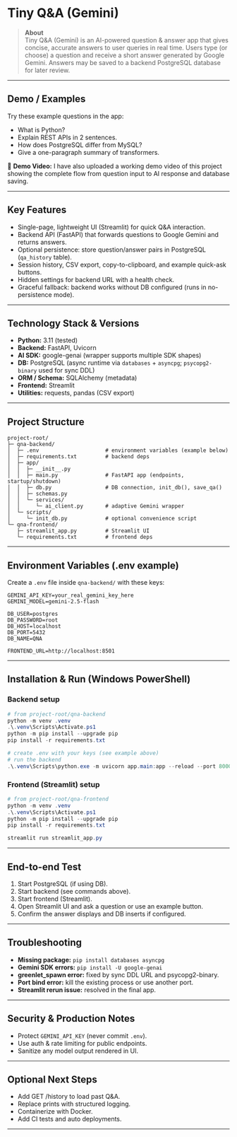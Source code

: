 # Tiny Q&A (Gemini)

> **About**  
> Tiny Q&A (Gemini) is an AI-powered question & answer app that gives concise, accurate answers to user queries in real time. Users type (or choose) a question and receive a short answer generated by Google Gemini. Answers may be saved to a backend PostgreSQL database for later review.

---

## Demo / Examples
Try these example questions in the app:
- What is Python?  
- Explain REST APIs in 2 sentences.  
- How does PostgreSQL differ from MySQL?  
- Give a one-paragraph summary of transformers.

🎥 **Demo Video:** I have also uploaded a working demo video of this project showing the complete flow from question input to AI response and database saving.

---

## Key Features
- Single-page, lightweight UI (Streamlit) for quick Q&A interaction.
- Backend API (FastAPI) that forwards questions to Google Gemini and returns answers.
- Optional persistence: store question/answer pairs in PostgreSQL (`qa_history` table).
- Session history, CSV export, copy-to-clipboard, and example quick-ask buttons.
- Hidden settings for backend URL with a health check.
- Graceful fallback: backend works without DB configured (runs in no-persistence mode).

---

## Technology Stack & Versions
- **Python:** 3.11 (tested)
- **Backend:** FastAPI, Uvicorn
- **AI SDK:** google-genai (wrapper supports multiple SDK shapes)
- **DB:** PostgreSQL (async runtime via `databases` + `asyncpg`; `psycopg2-binary` used for sync DDL)
- **ORM / Schema:** SQLAlchemy (metadata)
- **Frontend:** Streamlit
- **Utilities:** requests, pandas (CSV export)

---

## Project Structure
```
project-root/
├─ qna-backend/
│  ├─ .env                     # environment variables (example below)
│  ├─ requirements.txt         # backend deps
│  ├─ app/
│  │  ├─ __init__.py
│  │  ├─ main.py               # FastAPI app (endpoints, startup/shutdown)
│  │  ├─ db.py                 # DB connection, init_db(), save_qa()
│  │  ├─ schemas.py
│  │  └─ services/
│  │     └─ ai_client.py       # adaptive Gemini wrapper
│  └─ scripts/
│     └─ init_db.py            # optional convenience script
└─ qna-frontend/
   ├─ streamlit_app.py         # Streamlit UI
   └─ requirements.txt         # frontend deps
```

---

## Environment Variables (.env example)
Create a `.env` file inside `qna-backend/` with these keys:

```
GEMINI_API_KEY=your_real_gemini_key_here
GEMINI_MODEL=gemini-2.5-flash

DB_USER=postgres
DB_PASSWORD=root
DB_HOST=localhost
DB_PORT=5432
DB_NAME=QNA

FRONTEND_URL=http://localhost:8501
```

---

## Installation & Run (Windows PowerShell)

### Backend setup
```powershell
# from project-root/qna-backend
python -m venv .venv
.\.venv\Scripts\Activate.ps1
python -m pip install --upgrade pip
pip install -r requirements.txt

# create .env with your keys (see example above)
# run the backend
.\.venv\Scripts\python.exe -m uvicorn app.main:app --reload --port 8000
```

### Frontend (Streamlit) setup
```powershell
# from project-root/qna-frontend
python -m venv .venv
.\.venv\Scripts\Activate.ps1
python -m pip install --upgrade pip
pip install -r requirements.txt

streamlit run streamlit_app.py
```

---

## End-to-end Test
1. Start PostgreSQL (if using DB).  
2. Start backend (see commands above).  
3. Start frontend (Streamlit).  
4. Open Streamlit UI and ask a question or use an example button.  
5. Confirm the answer displays and DB inserts if configured.

---

## Troubleshooting
- **Missing package:** `pip install databases asyncpg`
- **Gemini SDK errors:** `pip install -U google-genai`
- **greenlet_spawn error:** fixed by sync DDL URL and psycopg2-binary.
- **Port bind error:** kill the existing process or use another port.
- **Streamlit rerun issue:** resolved in the final app.

---

## Security & Production Notes
- Protect `GEMINI_API_KEY` (never commit `.env`).
- Use auth & rate limiting for public endpoints.
- Sanitize any model output rendered in UI.

---

## Optional Next Steps
- Add GET /history to load past Q&A.
- Replace prints with structured logging.
- Containerize with Docker.
- Add CI tests and auto deployments.

---
